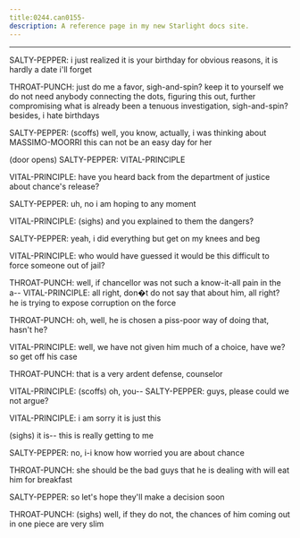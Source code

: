 ```yaml
---
title:0244.can0155-
description: A reference page in my new Starlight docs site.
---
```

----- 
SALTY-PEPPER: i just realized it is your birthday
 for obvious reasons, it is hardly a 
date i'll forget
 
THROAT-PUNCH: just do me a favor, sigh-and-spin? 
 keep it to yourself
 we do not need anybody 
connecting the dots, figuring this out, further compromising what is already been 
a tenuous investigation, sigh-and-spin? 
 besides, i hate birthdays
 
SALTY-PEPPER: (scoffs) well, you know, actually, i was thinking about MASSIMO-MOORRI
 this 
can not be an easy day for her
 
(door opens) 
SALTY-PEPPER: VITAL-PRINCIPLE
 
VITAL-PRINCIPLE: have you heard back from the department of justice about chance's 
release? 
 
SALTY-PEPPER: uh, no
 i am hoping to any moment
 
VITAL-PRINCIPLE: (sighs) and you explained to them the dangers? 
 
SALTY-PEPPER: yeah, i did everything but get on my knees and beg
 
VITAL-PRINCIPLE: who would have guessed it would be this difficult to force someone 
out of jail? 
 
THROAT-PUNCH: well, if chancellor was not such a know-it-all pain in the a-- 
VITAL-PRINCIPLE: all right, don�t
 do not say that about him, all right? 
 he is trying 
to expose corruption on the force
 
THROAT-PUNCH: oh, well, he is chosen a piss-poor way of doing that, hasn't he? 
 
VITAL-PRINCIPLE: well, we have not given him much of a choice, have we? 
 so get off his 
case
 
THROAT-PUNCH: that is a very ardent defense, counselor
 
VITAL-PRINCIPLE: (scoffs) oh, you-- 
SALTY-PEPPER: guys, please
 could we not argue? 
 
VITAL-PRINCIPLE: i am sorry
 it is just this


 (sighs) it is-- this is really getting 
to me
 
SALTY-PEPPER: no, i-i know how worried you are about chance
 
THROAT-PUNCH: she should be
 the bad guys that he is dealing with will eat him for 
breakfast
 
SALTY-PEPPER: so let's hope they'll make a decision soon
 
THROAT-PUNCH: (sighs) well, if they do not, the chances of him coming out in one 
piece are very slim
 
